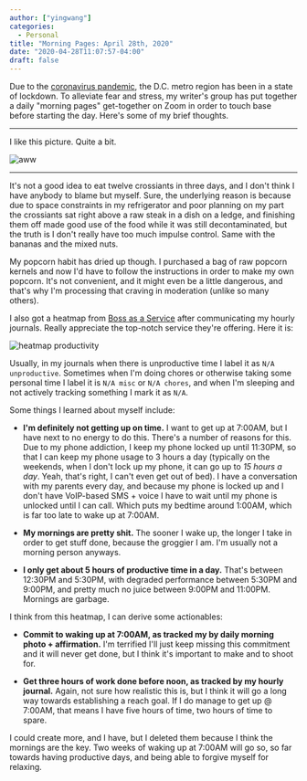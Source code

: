 ```yaml
---
author: ["yingwang"]
categories:
  - Personal
title: "Morning Pages: April 28th, 2020"
date: "2020-04-28T11:07:57-04:00"
draft: false
---
```


Due to the [coronavirus
pandemic](https://en.wikipedia.org/wiki/2019-20_coronavirus_pandemic), the D.C.
metro region has been in a state of lockdown. To alleviate fear and stress, my
writer's group has put together a daily "morning pages" get-together on Zoom in
order to touch base before starting the day. Here's some of my brief thoughts.

__________

I like this picture. Quite a bit.

![aww](/img/posts/2020/04/28/morning_pages.jpg)

__________

It's not a good idea to eat twelve crossiants in three days, and I don't think I
have anybody to blame but myself. Sure, the underlying reason is because due to
space constraints in my refrigerator and poor planning on my part the crossiants
sat right above a raw steak in a dish on a ledge, and finishing them off made
good use of the food while it was still decontaminated, but the truth is I don't
really have too much impulse control. Same with the bananas and the mixed nuts.

My popcorn habit has dried up though. I purchased a bag of raw popcorn kernels
and now I'd have to follow the instructions in order to make my own popcorn.
It's not convenient, and it might even be a little dangerous, and that's why I'm
processing that craving in moderation (unlike so many others).

I also got a heatmap from [Boss as a Service](https://bossasaservice.life/)
after communicating my hourly journals. Really appreciate the top-notch service
they're offering. Here it is:

![heatmap productivity](/img/posts/2020/04/28/morning_pages_2.jpg)

Usually, in my journals when there is unproductive time I label it as `N/A
unproductive`. Sometimes when I'm doing chores or otherwise taking some personal
time I label it is `N/A misc` or `N/A chores`, and when I'm sleeping and not
actively tracking something I mark it as `N/A`.

Some things I learned about myself include:

- **I'm definitely not getting up on time.** I want to get up at 7:00AM, but I
  have next to no energy to do this. There's a number of reasons for this. Due
  to my phone addiction, I keep my phone locked up until 11:30PM, so that I can
  keep my phone usage to 3 hours a day (typically on the weekends, when I don't
  lock up my phone, it can go up to *15 hours a day*. Yeah, that's right, I
  can't even get out of bed). I have a conversation with my parents every day,
  and because my phone is locked up and I don't have VoIP-based SMS + voice I
  have to wait until my phone is unlocked until I can call. Which puts my
  bedtime around 1:00AM, which is far too late to wake up at 7:00AM.

- **My mornings are pretty shit.** The sooner I wake up, the longer I take in
  order to get stuff done, because the groggier I am. I'm usually not a morning
  person anyways.

- **I only get about 5 hours of productive time in a day.** That's between
  12:30PM and 5:30PM, with degraded performance between 5:30PM and 9:00PM, and
  pretty much no juice between 9:00PM and 11:00PM. Mornings are garbage.

I think from this heatmap, I can derive some actionables:

- **Commit to waking up at 7:00AM, as tracked my by daily morning photo +
  affirmation.** I'm terrified I'll just keep missing this commitment and it
  will never get done, but I think it's important to make and to shoot for.

- **Get three hours of work done before noon, as tracked by my hourly journal.**
  Again, not sure how realistic this is, but I think it will go a long way
  towards establishing a reach goal. If I do manage to get up @ 7:00AM, that
  means I have five hours of time, two hours of time to spare.

I could create more, and I have, but I deleted them because I think the mornings
are the key. Two weeks of waking up at 7:00AM will go so, so far towards having
productive days, and being able to forgive myself for relaxing.
